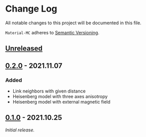 # Change Log
All notable changes to this project will be documented in this file.

`Material-MC` adheres to [Semantic Versioning](https://semver.org/).

## [Unreleased]

## [0.2.0] - 2021.11.07
### Added
- Link neighbors with given distance
- Heisenberg model with three axes anisotropy
- Heisenberg model with external magnetic field

## [0.1.0] - 2021.10.25
_Initial release._

[Unreleased]: https://github.com/yaozhenghangma/Material-MC/blob/main/CHANGELOG.md
[0.2.0]: https://github.com/yaozhenghangma/Material-MC/releases/tag/0.2.0
[0.1.0]: https://github.com/yaozhenghangma/Material-MC/releases/tag/0.1.0